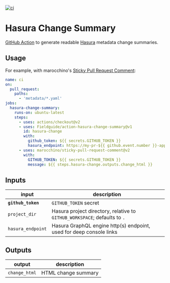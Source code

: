 [![ci](https://github.com/Fieldguide/action-hasura-change-summary/actions/workflows/ci.yml/badge.svg)](https://github.com/Fieldguide/action-hasura-change-summary/actions/workflows/ci.yml)

# Hasura Change Summary

[GitHub Action](https://github.com/features/actions) to generate readable [Hasura](https://hasura.io/) metadata change summaries.

## Usage

For example, with marocchino's [Sticky Pull Request Comment](https://github.com/marocchino/sticky-pull-request-comment):

```yaml
name: ci
on:
  pull_request:
    paths:
      - 'metadata/*.yaml'
jobs:
  hasura-change-summary:
    runs-on: ubuntu-latest
    steps:
      - uses: actions/checkout@v2
      - uses: Fieldguide/action-hasura-change-summary@v1
        id: hasura-change
        with:
          github_token: ${{ secrets.GITHUB_TOKEN }}
          hasura_endpoint: https://my-pr-${{ github.event.number }}-app.example.com
      - uses: marocchino/sticky-pull-request-comment@v2
        with:
          GITHUB_TOKEN: ${{ secrets.GITHUB_TOKEN }}
          message: ${{ steps.hasura-change.outputs.change_html }}
```

## Inputs

| input              | description                                                               |
| ------------------ | ------------------------------------------------------------------------- |
| **`github_token`** | `GITHUB_TOKEN` secret                                                     |
| `project_dir`      | Hasura project directory, relative to `GITHUB_WORKSPACE`; defaults to `.` |
| `hasura_endpoint`  | Hasura GraphQL engine http(s) endpoint, used for deep console links       |

## Outputs

| output        | description         |
| ------------- | ------------------- |
| `change_html` | HTML change summary |
